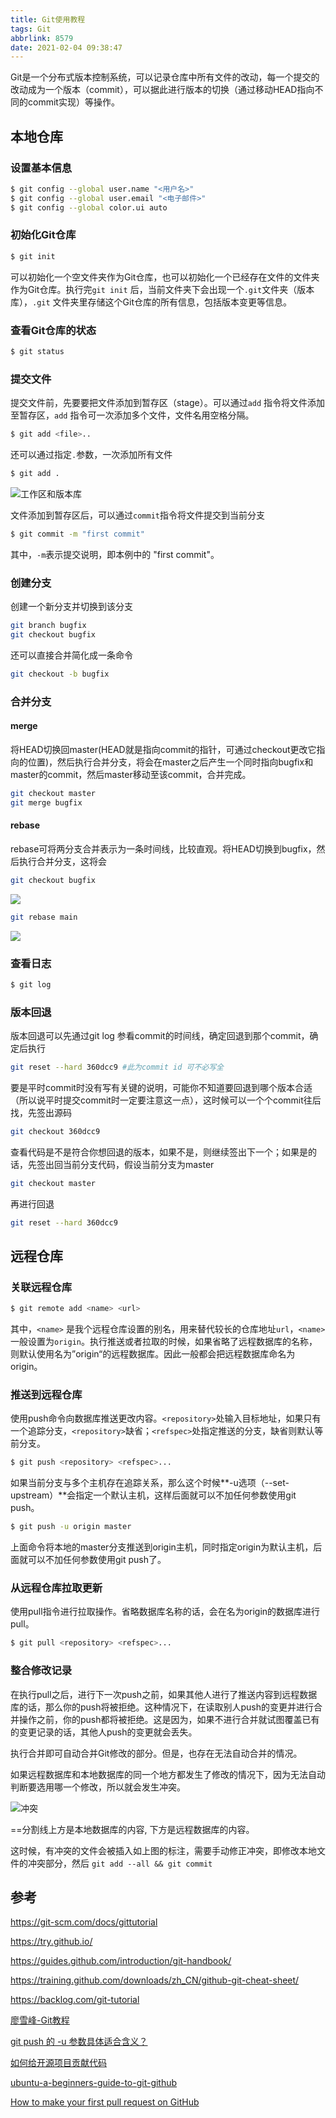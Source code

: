 ```yaml
---
title: Git使用教程
tags: Git
abbrlink: 8579
date: 2021-02-04 09:38:47
---
```


Git是一个分布式版本控制系统，可以记录仓库中所有文件的改动，每一个提交的改动成为一个版本（commit），可以据此进行版本的切换（通过移动HEAD指向不同的commit实现）等操作。

<!-- more -->

## 本地仓库

### 设置基本信息

```bash
$ git config --global user.name "<用户名>"
$ git config --global user.email "<电子邮件>"
$ git config --global color.ui auto
```

### 初始化Git仓库

```bash
$ git init
```

可以初始化一个空文件夹作为Git仓库，也可以初始化一个已经存在文件的文件夹作为Git仓库。执行完`git init` 后，当前文件夹下会出现一个`.git`文件夹（版本库），`.git` 文件夹里存储这个Git仓库的所有信息，包括版本变更等信息。

### 查看Git仓库的状态

```bash
$ git status
```

### 提交文件

提交文件前，先要要把文件添加到暂存区（stage）。可以通过`add` 指令将文件添加至暂存区，`add` 指令可一次添加多个文件，文件名用空格分隔。

```bash
$ git add <file>..
```

还可以通过指定`.`参数，一次添加所有文件

```bash
$ git add .
```

![工作区和版本库](https://raw.githubusercontent.com/cylind/cylind.github.io/static/img/20250916204921986.png)

文件添加到暂存区后，可以通过`commit`指令将文件提交到当前分支

```bash
$ git commit -m "first commit"
```

其中，`-m`表示提交说明，即本例中的 "first commit"。

### 创建分支

创建一个新分支并切换到该分支

```bash
git branch bugfix
git checkout bugfix
```

还可以直接合并简化成一条命令

```bash
git checkout -b bugfix
```

### 合并分支

#### merge

将HEAD切换回master(HEAD就是指向commit的指针，可通过checkout更改它指向的位置)，然后执行合并分支，将会在master之后产生一个同时指向bugfix和master的commit，然后master移动至该commit，合并完成。

```bash
git checkout master
git merge bugfix
```

#### rebase

rebase可将两分支合并表示为一条时间线，比较直观。将HEAD切换到bugfix，然后执行合并分支，这将会

```bash
git checkout bugfix
```

![](https://raw.githubusercontent.com/cylind/cylind.github.io/static/img/b644568a48e37c6c63dac789e0715c55.png)

```bash
git rebase main
```

![](https://raw.githubusercontent.com/cylind/cylind.github.io/static/img/20250916204527786.png)

### 查看日志

```bash
$ git log
```

### 版本回退

版本回退可以先通过git log 参看commit的时间线，确定回退到那个commit，确定后执行

```bash
git reset --hard 360dcc9 #此为commit id 可不必写全
```

要是平时commit时没有写有关键的说明，可能你不知道要回退到哪个版本合适（所以说平时提交commit时一定要注意这一点），这时候可以一个个commit往后找，先签出源码

```bash
git checkout 360dcc9
```

查看代码是不是符合你想回退的版本，如果不是，则继续签出下一个；如果是的话，先签出回当前分支代码，假设当前分支为master

```bash
git checkout master
```

再进行回退

```bash
git reset --hard 360dcc9
```

## 远程仓库

### 关联远程仓库

```bash
$ git remote add <name> <url>
```

其中，`<name>` 是我个远程仓库设置的别名，用来替代较长的仓库地址`url`，`<name>`一般设置为`origin`。执行推送或者拉取的时候，如果省略了远程数据库的名称，则默认使用名为”origin“的远程数据库。因此一般都会把远程数据库命名为origin。

### 推送到远程仓库

使用push命令向数据库推送更改内容。`<repository>`处输入目标地址，如果只有一个追踪分支，`<repository>`缺省；`<refspec>`处指定推送的分支，缺省则默认等前分支。

```bash
$ git push <repository> <refspec>...
```

如果当前分支与多个主机存在追踪关系，那么这个时候**-u选项（--set-upstream）**会指定一个默认主机，这样后面就可以不加任何参数使用git push。

```bash
$ git push -u origin master
```

上面命令将本地的master分支推送到origin主机，同时指定origin为默认主机，后面就可以不加任何参数使用git push了。

### 从远程仓库拉取更新

使用pull指令进行拉取操作。省略数据库名称的话，会在名为origin的数据库进行pull。

```bash
$ git pull <repository> <refspec>...
```

### 整合修改记录

在执行pull之后，进行下一次push之前，如果其他人进行了推送内容到远程数据库的话，那么你的push将被拒绝。这种情况下，在读取别人push的变更并进行合并操作之前，你的push都将被拒绝。这是因为，如果不进行合并就试图覆盖已有的变更记录的话，其他人push的变更就会丢失。

执行合并即可自动合并Git修改的部分。但是，也存在无法自动合并的情况。

如果远程数据库和本地数据库的同一个地方都发生了修改的情况下，因为无法自动判断要选用哪一个修改，所以就会发生冲突。

![冲突](https://raw.githubusercontent.com/cylind/cylind.github.io/static/img/git-conflict.png)

==分割线上方是本地数据库的内容, 下方是远程数据库的内容。

这时候，有冲突的文件会被插入如上图的标注，需要手动修正冲突，即修改本地文件的冲突部分，然后 `git add --all && git commit` 

## 参考

https://git-scm.com/docs/gittutorial

https://try.github.io/

https://guides.github.com/introduction/git-handbook/

https://training.github.com/downloads/zh_CN/github-git-cheat-sheet/

https://backlog.com/git-tutorial

[廖雪峰-Git教程](https://www.liaoxuefeng.com/wiki/896043488029600)

[git push 的 -u 参数具体适合含义？](https://www.zhihu.com/question/20019419)

[如何给开源项目贡献代码](https://gist.github.com/zxhfighter/62847a087a2a8031fbdf)

[ubuntu-a-beginners-guide-to-git-github](https://mvthanoshan.medium.com/ubuntu-a-beginners-guide-to-git-github-44a2d2fda0b8)

[How to make your first pull request on GitHub](https://mvthanoshan.medium.com/how-to-make-your-first-pull-request-on-github-9aefca5cc837)